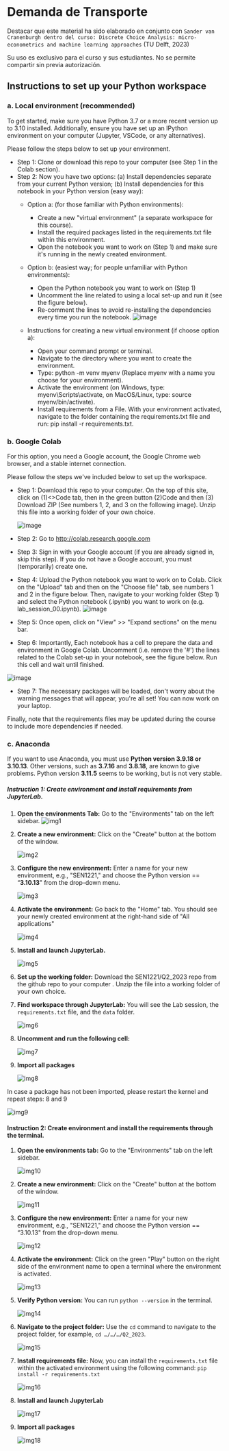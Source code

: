 # Demanda de Transporte

Destacar que este material ha sido elaborado en conjunto con `Sander van Cranenburgh dentro del curso: Discrete Choice Analysis: micro-econometrics and machine learning approaches` (TU Delft, 2023)

Su uso es exclusivo para el curso y sus estudiantes. No se permite compartir sin previa autorización.

## Instructions to set up your Python workspace

### a. Local environment (recommended)

To get started, make sure you have Python 3.7 or a more recent version up to 3.10 installed. Additionally, ensure you have set up an IPython environment on your computer (Jupyter, VSCode, or any alternatives). 

Please follow the steps below to set up your environment.

* Step 1: Clone or download this repo to your computer (see Step 1 in the Colab section).
* Step 2: Now you have two options: (a) Install dependencies separate from your current Python version; (b) Install dependencies for this notebook in your Python version (easy way):
    * Option a: (for those familiar with Python environments):
        * Create a new "virtual environment" (a separate workspace for this course).
        * Install the required packages listed in the requirements.txt file within this environment.
        * Open the notebook you want to work on (Step 1) and make sure it's running in the newly created environment.
                         
    * Option b: (easiest way; for people unfamiliar with Python environments):
        * Open the Python notebook you want to work on (Step 1)
        * Uncomment the line related to using a local set-up and run it (see the figure below).
        * Re-comment the lines to avoid re-installing the dependencies every time you run the notebook.
          ![image](https://github.com/TransportDemand/CI5144/blob/main/Assets/img_1.png)



    * Instructions for creating a new virtual environment (if choose option a):
        * Open your command prompt or terminal.
        * Navigate to the directory where you want to create the environment.
        * Type: python -m venv myenv (Replace myenv with a name you choose for your environment).
        * Activate the environment (on Windows, type: myenv\Scripts\activate, on MacOS/Linux, type: source myenv/bin/activate).
        * Install requirements from a File. With your environment activated, navigate to the folder containing the requirements.txt file and run: pip install -r requirements.txt.


### b. Google Colab 

For this option, you need a Google account,  the Google Chrome web browser, and a stable internet connection.

Please follow the steps we've included below to set up the workspace.

* Step 1: Download this repo to your computer. On the top of this site, click on (1)<>Code tab, then in the green button (2)Code and then (3) Download ZIP (See numbers 1, 2, and 3 on the following image). Unzip this file into a working folder of your own choice.

   ![image](https://github.com/TransportDemand/CI5144/blob/main/Assets/img_2.png)


* Step 2: Go to http://colab.research.google.com

* Step 3: Sign in with your Google account (if you are already signed in, skip this step). If you do not have a Google account, you must (temporarily) create one.

* Step 4: Upload the Python notebook you want to work on to Colab. Click on the "Upload" tab and then on the "Choose file" tab, see numbers 1 and 2 in the figure below. Then, navigate to your working folder (Step 1) and select the Python notebook (.ipynb) you want to work on (e.g. lab_session_00.ipynb).
  ![image](https://github.com/TransportDemand/CI5144/blob/main/Assets/img_3.png)
  
* Step 5: Once open, click on "View" >> "Expand sections" on the menu bar.

* Step 6: Importantly, Each notebook has a cell to prepare the data and environment in Google Colab. Uncomment (i.e. remove the '#') the lines related to the Colab set-up in your notebook, see the figure below. Run this cell and wait until finished.


 ![image](https://github.com/TransportDemand/CI5144/blob/main/Assets/img_4.png)




* Step 7: The necessary packages will be loaded, don't worry about the warning messages that will appear, you're all set! You can now work on your laptop.

Finally, note that the requirements files may be updated during the course to include more dependencies if needed.
   

### c. Anaconda

If you want to use Anaconda, you must use **Python version 3.9.18 or 3.10.13**. Other versions, such as **3.7.16** and **3.8.18**, are known to give problems. Python version **3.11.5** seems to be working, but is not very stable.

##### Instruction 1: Create environment and install requirements from JupyterLab.

1. **Open the environments Tab:** Go to the "Environments" tab on the left sidebar.
   ![img1](https://github.com/TransportDemand/CI5144/blob/main/Assets/Anaconda_1.png)

2. **Create a new environment:** Click on the "Create" button at the bottom of the window.

    ![img2](https://github.com/TransportDemand/CI5144/blob/main/Assets/Anaconda_2.png)
   
3. **Configure the new environment:** Enter a name for your new environment, e.g., "SEN1221," and choose the Python version == “**3.10.13**" from the drop-down menu.

    ![img3](https://github.com/TransportDemand/CI5144/blob/main/Assets/Anaconda_3.png)
   
4. **Activate the environment:** Go back to the "Home" tab. You should see your newly created environment at the right-hand side of "All applications"
 
   ![img4](https://github.com/TransportDemand/CI5144/blob/main/Assets/Anaconda_4.png)
   
5. **Install and launch JupyterLab.**
 
   ![img5](https://github.com/TransportDemand/CI5144/blob/main/Assets/Anaconda_5.png)
   
6. **Set up the working folder:** Download the SEN1221/Q2_2023 repo from the github repo to your computer . Unzip the file into a working folder of your own choice.

7. **Find workspace through JupyterLab:** You will see the Lab session, the `requirements.txt` file, and the `data` folder.
 
   ![img6](https://github.com/TransportDemand/CI5144/blob/main/Assets/Anaconda_6.png)
   
8. **Uncomment and run the following cell:**

   ![img7](https://github.com/TransportDemand/CI5144/blob/main/Assets/Anaconda_7.png)
   
9. **Import all packages**
 
   ![img8](https://github.com/TransportDemand/CI5144/blob/main/Assets/Anaconda_8.png)
   
In case a package has not been imported, please restart the kernel and repeat steps: 8 and 9
 
   ![img9](https://github.com/TransportDemand/CI5144/blob/main/Assets/Anaconda_9.png)
   
#### Instruction 2: Create environment and install the requirements through the terminal.

1. **Open the environments tab:** Go to the "Environments" tab on the left sidebar.

   ![img10](https://github.com/TransportDemand/CI5144/blob/main/Assets/Anaconda_10.png)

2. **Create a new environment:** Click on the "Create" button at the bottom of the window.

   ![img11](https://github.com/TransportDemand/CI5144/blob/main/Assets/Anaconda_11.png)

3. **Configure the new environment:** Enter a name for your new environment, e.g., "SEN1221," and choose the Python version == “3.10.13" from the drop-down menu.

   ![img12](https://github.com/TransportDemand/CI5144/blob/main/Assets/Anaconda_12.png)

4. **Activate the environment:** Click on the green "Play" button on the right side of the environment name to open a terminal where the environment is activated.

   ![img13](https://github.com/TransportDemand/CI5144/blob/main/Assets/Anaconda_13.png)

5. **Verify Python version:** You can run `python --version` in the terminal.

   ![img14](https://github.com/TransportDemand/CI5144/blob/main/Assets/Anaconda_14.png)

6. **Navigate to the project folder:** Use the `cd` command to navigate to the project folder, for example, `cd …/…/…/Q2_2023`.

   ![img15](https://github.com/TransportDemand/CI5144/blob/main/Assets/Anaconda_15.png)

7. **Install requirements file:** Now, you can install the `requirements.txt` file within the activated environment using the following command: `pip install -r requirements.txt`

   ![img16](https://github.com/TransportDemand/CI5144/blob/main/Assets/Anaconda_16.png)
  
8. **Install and launch JupyterLab**

   ![img17](https://github.com/TransportDemand/CI5144/blob/main/Assets/Anaconda_17.png)
   
9. **Import all packages**

   ![img18](https://github.com/TransportDemand/CI5144/blob/main/Assets/Anaconda_18.png)
